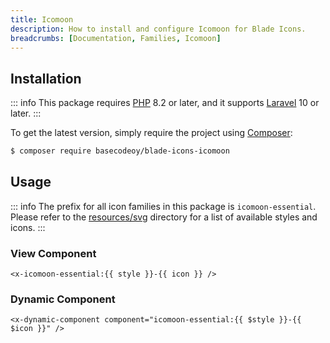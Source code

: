 ```yaml
---
title: Icomoon
description: How to install and configure Icomoon for Blade Icons.
breadcrumbs: [Documentation, Families, Icomoon]
---
```


## Installation

::: info
This package requires [PHP](https://www.php.net/) 8.2 or later, and it supports [Laravel](https://laravel.com/) 10 or later.
:::

To get the latest version, simply require the project using [Composer](https://getcomposer.org/):

```bash
$ composer require basecodeoy/blade-icons-icomoon
```

## Usage

::: info
The prefix for all icon families in this package is `icomoon-essential`. Please refer to the [resources/svg](https://github.com/basecodeoy/blade-icons-icomoon/tree/main/resources/svg) directory for a list of available styles and icons.
:::

### View Component

```blade
<x-icomoon-essential:{{ style }}-{{ icon }} />
```

### Dynamic Component

```blade
<x-dynamic-component component="icomoon-essential:{{ $style }}-{{ $icon }}" />
```
